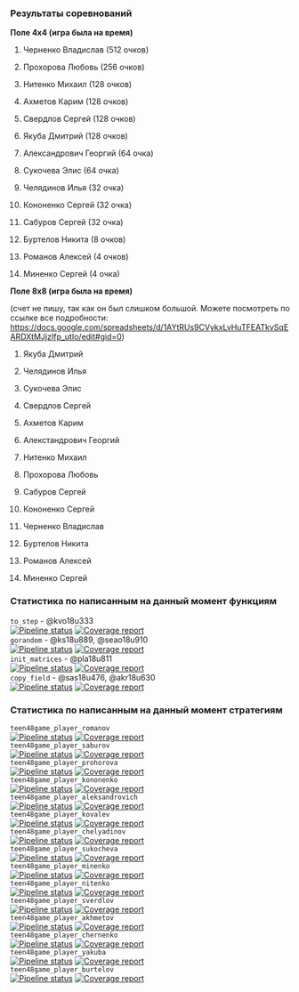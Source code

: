 ### Результаты соревнований

**Поле 4х4 (игра была на время)**

1. Черненко Владислав    (512 очков)

2. Прохорова Любовь      (256 очков)

3. Нитенко Михаил        (128 очков)

4. Ахметов Карим         (128 очков)

5. Свердлов Сергей       (128 очков)

6. Якуба Дмитрий         (128 очков) 

7. Александрович Георгий (64 очка)

8. Сукочева Элис         (64 очка)

9. Челядинов Илья        (32 очка)

10. Кононенко Сергей     (32 очка)

11. Сабуров Сергей       (32 очка)

12. Буртелов Никита      (8 очков)

13. Романов Алексей      (4 очков)

14. Миненко Сергей       (4 очка)


**Поле 8х8 (игра была на время)**

(счет не пишу, так как он был слишком большой. Можете посмотреть по ссылке все подробности: https://docs.google.com/spreadsheets/d/1AYtRUs9CVykxLvHuTFEATkvSqEARDXtMJjzIfp_utIo/edit#gid=0)

1. Якуба Дмитрий

2. Челядинов Илья

3. Сукочева Элис

4. Свердлов Сергей

5. Ахметов Карим

6. Алекстандрович Георгий

7. Нитенко Михаил

8. Прохорова Любовь

9. Сабуров Сергей

10. Кононенко Сергей

11. Черненко Владислав

12. Буртелов Никита

13. Романов Алексей

14. Миненко Сергей

### Статистика по написанным на данный момент функциям
`to_step` - @kvo18u333  
[![Pipeline status](https://git.iu7.bmstu.ru/aolenev/iu7-cprog-sems-2019-aolenev/badges/teen48game_to_step/pipeline.svg)](https://git.iu7.bmstu.ru/aolenev/iu7-cprog-sems-2019-aolenev/commits/teen48game_to_step) [![Coverage report](https://git.iu7.bmstu.ru/aolenev/iu7-cprog-sems-2019-aolenev/badges/teen48game_to_step/coverage.svg)](https://git.iu7.bmstu.ru/aolenev/iu7-cprog-sems-2019-aolenev/commits/teen48game_to_step)  
`gorandom` - @ks18u889, @seao18u910  
[![Pipeline status](https://git.iu7.bmstu.ru/aolenev/iu7-cprog-sems-2019-aolenev/badges/teen48game_gorandom/pipeline.svg)](https://git.iu7.bmstu.ru/aolenev/iu7-cprog-sems-2019-aolenev/commits/teen48game_gorandom) [![Coverage report](https://git.iu7.bmstu.ru/aolenev/iu7-cprog-sems-2019-aolenev/badges/teen48game_gorandom/coverage.svg)](https://git.iu7.bmstu.ru/aolenev/iu7-cprog-sems-2019-aolenev/commits/teen48game_gorandom)  
`init_matrices` - @pla18u811  
[![Pipeline status](https://git.iu7.bmstu.ru/aolenev/iu7-cprog-sems-2019-aolenev/badges/teen48game_init_matrices/pipeline.svg)](https://git.iu7.bmstu.ru/aolenev/iu7-cprog-sems-2019-aolenev/commits/teen48game_init_matrices) [![Coverage report](https://git.iu7.bmstu.ru/aolenev/iu7-cprog-sems-2019-aolenev/badges/teen48game_init_matrices/coverage.svg)](https://git.iu7.bmstu.ru/aolenev/iu7-cprog-sems-2019-aolenev/commits/teen48game_init_matrices)  
`copy_field` - @sas18u476, @akr18u630  
[![Pipeline status](https://git.iu7.bmstu.ru/aolenev/iu7-cprog-sems-2019-aolenev/badges/teen48game_copy_field/pipeline.svg)](https://git.iu7.bmstu.ru/aolenev/iu7-cprog-sems-2019-aolenev/commits/teen48game_copy_field) [![Coverage report](https://git.iu7.bmstu.ru/aolenev/iu7-cprog-sems-2019-aolenev/badges/teen48game_copy_field/coverage.svg)](https://git.iu7.bmstu.ru/aolenev/iu7-cprog-sems-2019-aolenev/commits/teen48game_copy_field)  

### Статистика по написанным на данный момент стратегиям
`teen48game_player_romanov`  
[![Pipeline status](https://git.iu7.bmstu.ru/aolenev/iu7-cprog-sems-2019-aolenev/badges/teen48game_player_romanov/pipeline.svg)](https://git.iu7.bmstu.ru/aolenev/iu7-cprog-sems-2019-aolenev/commits/teen48game_player_romanov) [![Coverage report](https://git.iu7.bmstu.ru/aolenev/iu7-cprog-sems-2019-aolenev/badges/teen48game_player_romanov/coverage.svg)](https://git.iu7.bmstu.ru/aolenev/iu7-cprog-sems-2019-aolenev/commits/tteen48game_player_romanov)  
`teen48game_player_saburov`  
[![Pipeline status](https://git.iu7.bmstu.ru/aolenev/iu7-cprog-sems-2019-aolenev/badges/teen48game_player_saburov/pipeline.svg)](https://git.iu7.bmstu.ru/aolenev/iu7-cprog-sems-2019-aolenev/commits/teen48game_player_saburov) [![Coverage report](https://git.iu7.bmstu.ru/aolenev/iu7-cprog-sems-2019-aolenev/badges/teen48game_player_saburov/coverage.svg)](https://git.iu7.bmstu.ru/aolenev/iu7-cprog-sems-2019-aolenev/commits/teen48game_player_saburov)  
`teen48game_player_prohorova`  
[![Pipeline status](https://git.iu7.bmstu.ru/aolenev/iu7-cprog-sems-2019-aolenev/badges/teen48game_player_prohorova/pipeline.svg)](https://git.iu7.bmstu.ru/aolenev/iu7-cprog-sems-2019-aolenev/commits/teen48game_player_prohorova) [![Coverage report](https://git.iu7.bmstu.ru/aolenev/iu7-cprog-sems-2019-aolenev/badges/teen48game_player_prohorova/coverage.svg)](https://git.iu7.bmstu.ru/aolenev/iu7-cprog-sems-2019-aolenev/commits/teen48game_player_prohorova)  
`teen48game_player_kononenko`  
[![Pipeline status](https://git.iu7.bmstu.ru/aolenev/iu7-cprog-sems-2019-aolenev/badges/teen48game_player_kononenko/pipeline.svg)](https://git.iu7.bmstu.ru/aolenev/iu7-cprog-sems-2019-aolenev/commits/teen48game_player_kononenko) [![Coverage report](https://git.iu7.bmstu.ru/aolenev/iu7-cprog-sems-2019-aolenev/badges/teen48game_player_kononenko/coverage.svg)](https://git.iu7.bmstu.ru/aolenev/iu7-cprog-sems-2019-aolenev/commits/teen48game_player_kononenko)  
`teen48game_player_aleksandrovich`  
[![Pipeline status](https://git.iu7.bmstu.ru/aolenev/iu7-cprog-sems-2019-aolenev/badges/teen48game_player_aleksandrovich/pipeline.svg)](https://git.iu7.bmstu.ru/aolenev/iu7-cprog-sems-2019-aolenev/commits/teen48game_player_aleksandrovich) [![Coverage report](https://git.iu7.bmstu.ru/aolenev/iu7-cprog-sems-2019-aolenev/badges/teen48game_player_aleksandrovich/coverage.svg)](https://git.iu7.bmstu.ru/aolenev/iu7-cprog-sems-2019-aolenev/commits/teen48game_player_aleksandrovich)  
`teen48game_player_kovalev`  
[![Pipeline status](https://git.iu7.bmstu.ru/aolenev/iu7-cprog-sems-2019-aolenev/badges/teen48game_player_kovalev/pipeline.svg)](https://git.iu7.bmstu.ru/aolenev/iu7-cprog-sems-2019-aolenev/commits/teen48game_player_kovalev) [![Coverage report](https://git.iu7.bmstu.ru/aolenev/iu7-cprog-sems-2019-aolenev/badges/teen48game_player_kovalev/coverage.svg)](https://git.iu7.bmstu.ru/aolenev/iu7-cprog-sems-2019-aolenev/commits/teen48game_player_kovalev)  
`teen48game_player_chelyadinov`  
[![Pipeline status](https://git.iu7.bmstu.ru/aolenev/iu7-cprog-sems-2019-aolenev/badges/teen48game_player_chelyadinov/pipeline.svg)](https://git.iu7.bmstu.ru/aolenev/iu7-cprog-sems-2019-aolenev/commits/teen48game_player_chelyadinov) [![Coverage report](https://git.iu7.bmstu.ru/aolenev/iu7-cprog-sems-2019-aolenev/badges/teen48game_player_chelyadinov/coverage.svg)](https://git.iu7.bmstu.ru/aolenev/iu7-cprog-sems-2019-aolenev/commits/teen48game_player_chelyadinov)  
`teen48game_player_sukocheva`  
[![Pipeline status](https://git.iu7.bmstu.ru/aolenev/iu7-cprog-sems-2019-aolenev/badges/teen48game_player_sukocheva/pipeline.svg)](https://git.iu7.bmstu.ru/aolenev/iu7-cprog-sems-2019-aolenev/commits/teen48game_player_sukocheva) [![Coverage report](https://git.iu7.bmstu.ru/aolenev/iu7-cprog-sems-2019-aolenev/badges/teen48game_player_sukocheva/coverage.svg)](https://git.iu7.bmstu.ru/aolenev/iu7-cprog-sems-2019-aolenev/commits/teen48game_player_sukocheva)  
`teen48game_player_minenko`  
[![Pipeline status](https://git.iu7.bmstu.ru/aolenev/iu7-cprog-sems-2019-aolenev/badges/teen48game_player_minenko/pipeline.svg)](https://git.iu7.bmstu.ru/aolenev/iu7-cprog-sems-2019-aolenev/commits/teen48game_player_minenko) [![Coverage report](https://git.iu7.bmstu.ru/aolenev/iu7-cprog-sems-2019-aolenev/badges/teen48game_player_minenko/coverage.svg)](https://git.iu7.bmstu.ru/aolenev/iu7-cprog-sems-2019-aolenev/commits/teen48game_player_minenko)  
`teen48game_player_nitenko`  
[![Pipeline status](https://git.iu7.bmstu.ru/aolenev/iu7-cprog-sems-2019-aolenev/badges/teen48game_player_nitenko/pipeline.svg)](https://git.iu7.bmstu.ru/aolenev/iu7-cprog-sems-2019-aolenev/commits/teen48game_player_nitenko) [![Coverage report](https://git.iu7.bmstu.ru/aolenev/iu7-cprog-sems-2019-aolenev/badges/teen48game_player_nitenko/coverage.svg)](https://git.iu7.bmstu.ru/aolenev/iu7-cprog-sems-2019-aolenev/commits/teen48game_player_nitenko)  
`teen48game_player_sverdlov`  
[![Pipeline status](https://git.iu7.bmstu.ru/aolenev/iu7-cprog-sems-2019-aolenev/badges/teen48game_player_sverdlov/pipeline.svg)](https://git.iu7.bmstu.ru/aolenev/iu7-cprog-sems-2019-aolenev/commits/teen48game_player_sverdlov) [![Coverage report](https://git.iu7.bmstu.ru/aolenev/iu7-cprog-sems-2019-aolenev/badges/teen48game_player_sverdlov/coverage.svg)](https://git.iu7.bmstu.ru/aolenev/iu7-cprog-sems-2019-aolenev/commits/teen48game_player_sverdlov)  
`teen48game_player_akhmetov`  
[![Pipeline status](https://git.iu7.bmstu.ru/aolenev/iu7-cprog-sems-2019-aolenev/badges/teen48game_player_akhmetov/pipeline.svg)](https://git.iu7.bmstu.ru/aolenev/iu7-cprog-sems-2019-aolenev/commits/teen48game_player_akhmetov) [![Coverage report](https://git.iu7.bmstu.ru/aolenev/iu7-cprog-sems-2019-aolenev/badges/teen48game_player_akhmetov/coverage.svg)](https://git.iu7.bmstu.ru/aolenev/iu7-cprog-sems-2019-aolenev/commits/teen48game_player_akhmetov)  
`teen48game_player_chernenko`  
[![Pipeline status](https://git.iu7.bmstu.ru/aolenev/iu7-cprog-sems-2019-aolenev/badges/teen48game_player_chernenko/pipeline.svg)](https://git.iu7.bmstu.ru/aolenev/iu7-cprog-sems-2019-aolenev/commits/teen48game_player_chernenko) [![Coverage report](https://git.iu7.bmstu.ru/aolenev/iu7-cprog-sems-2019-aolenev/badges/teen48game_player_chernenko/coverage.svg)](https://git.iu7.bmstu.ru/aolenev/iu7-cprog-sems-2019-aolenev/commits/teen48game_player_chernenko)  
`teen48game_player_yakuba`  
[![Pipeline status](https://git.iu7.bmstu.ru/aolenev/iu7-cprog-sems-2019-aolenev/badges/teen48game_player_yakuba/pipeline.svg)](https://git.iu7.bmstu.ru/aolenev/iu7-cprog-sems-2019-aolenev/commits/teen48game_player_yakuba) [![Coverage report](https://git.iu7.bmstu.ru/aolenev/iu7-cprog-sems-2019-aolenev/badges/teen48game_player_yakuba/coverage.svg)](https://git.iu7.bmstu.ru/aolenev/iu7-cprog-sems-2019-aolenev/commits/teen48game_player_yakuba)  
`teen48game_player_burtelov`  
[![Pipeline status](https://git.iu7.bmstu.ru/aolenev/iu7-cprog-sems-2019-aolenev/badges/teen48game_player_burtelov/pipeline.svg)](https://git.iu7.bmstu.ru/aolenev/iu7-cprog-sems-2019-aolenev/commits/teen48game_player_burtelov) [![Coverage report](https://git.iu7.bmstu.ru/aolenev/iu7-cprog-sems-2019-aolenev/badges/teen48game_player_burtelov/coverage.svg)](https://git.iu7.bmstu.ru/aolenev/iu7-cprog-sems-2019-aolenev/commits/teen48game_player_burtelov)  
